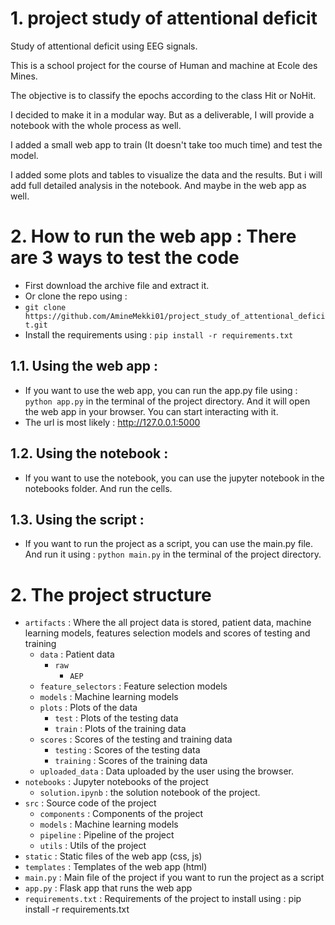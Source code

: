 # 1. project study of attentional deficit
Study of attentional deficit using EEG signals.

This is a school project for the course of Human and machine at Ecole des Mines.

The objective is to classify the epochs according to the class Hit or NoHit. 

I decided to make it in a modular way. But as a deliverable, I will provide a notebook with the whole process as well.

I added a small web app to train (It doesn't take too much time) and test the model.

I added some plots and tables to visualize the data and the results. But i will add full detailed analysis in the notebook. And maybe in the web app as well.

# 2. How to run the web app : There are 3 ways to test the code 

- First download the archive file and extract it. 
- Or clone the repo using : 
- ```git clone https://github.com/AmineMekki01/project_study_of_attentional_deficit.git```
- Install the requirements using : ```pip install -r requirements.txt```

## 1.1. Using the web app :
- If you want to use the web app, you can run the app.py file using : ```python app.py``` in the terminal of the project directory. And it will open the web app in your browser. You can start interacting with it.
- The url is most likely : http://127.0.0.1:5000


## 1.2. Using the notebook :
- If you want to use the notebook, you can use the jupyter notebook in the notebooks folder. And run the cells.


## 1.3. Using the script :
- If you want to run the project as a script, you can use the main.py file. And run it using : ```python main.py``` in the terminal of the project directory. 


# 2. The project structure
- `artifacts` : Where the all project data is stored, patient data, machine learning models, features selection models and scores of testing and training
  - `data` : Patient data 
    - `raw` 
      - `AEP` 
  - `feature_selectors` : Feature selection models
  - `models` : Machine learning models
  - `plots` : Plots of the data
    - `test` : Plots of the testing data
    - `train` : Plots of the training data
  - `scores` : Scores of the testing and training data
    - `testing` : Scores of the testing data
    - `training` : Scores of the training data
  - `uploaded_data` : Data uploaded by the user using the browser.
- `notebooks` : Jupyter notebooks of the project 
    - `solution.ipynb` : the solution notebook of the project.
- `src` : Source code of the project
    - `components` : Components of the project
    - `models` : Machine learning models
    - `pipeline` : Pipeline of the project
    - `utils` : Utils of the project
- `static` : Static files of the web app (css, js)
- `templates` : Templates of the web app (html)
- `main.py` : Main file of the project if you want to run the project as a script
- `app.py` : Flask app that runs the web app
- `requirements.txt` : Requirements of the project to install using : pip install -r requirements.txt